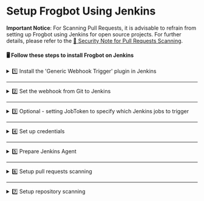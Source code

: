 # Setup Frogbot Using Jenkins

**Important Notice**: For Scanning Pull Requests, it is advisable to refrain from setting up Frogbot using Jenkins for open source projects. For further details, please refer to the [👮 Security Note for Pull Requests Scanning](../jfrog-applications/frogbot/scan-pull-requests/#security-note-for-pull-requests-scanning).

#### 🖥️ Follow these steps to install Frogbot on Jenkins

<details>

<summary>1️⃣ Install the 'Generic Webhook Trigger' plugin in Jenkins</summary>

* From your Jenkins dashboard navigate to **Manage Jenkins** | **Manage Plugins** and then select the **Available** tab.
* Use the search bar to find the **Generic Webhook Trigger** plugin and install it. [Read more about the plugin](https://plugins.jenkins.io/generic-webhook-trigger/).

</details>

***

<details>

<summary>2️⃣ Set the webhook from Git to Jenkins</summary>

**Bitbucket Server**

*   Go to repository settings, select Webhooks, and create a new webhook.

    ![](../.gitbook/assets/bitbucket-webhook-setup.png)
*   Set the webhook URL using the following pattern - `https://[your-jenkins-domain]/generic-webhook-trigger/invoke`

    ![](../.gitbook/assets/bitbucketserver-create-webhook.png)

**GitHub**

*   Go to repository settings and create a new webhook:

    ![](../.gitbook/assets/github-new-webhook.png)
*   Set the webhook URL using the following pattern - `https://[your-jenkins-domain]/generic-webhook-trigger/invoke`

    ![](<../.gitbook/assets/github-webhook-setup (1).png>)

**Azure Repos**

* The webhook URL pattern is `https://[your-jenkins-domain]/generic-webhook-trigger/invoke`
* Use [this](https://learn.microsoft.com/en-us/azure/devops/service-hooks/services/jenkins?view=azure-devops) article to setup the webhook.

**GitLab**

* Go to your **Project Settings** and select **Webhooks**.
* Set the webhook URL using the following pattern - `https://[your-jenkins-domain]/generic-webhook-trigger/invoke`
*   Enable the **Merge request events** option.

    ![](../.gitbook/assets/gitlab-webhook.png)

</details>

***

<details>

<summary>3️⃣ Optional - setting JobToken to specify which Jenkins jobs to trigger</summary>

* In certain scenarios, the 'Generic Webhook Trigger' plugin might already be activated in other Jenkins jobs, and you may wish to prevent those jobs from being triggered by the Git Webhook you've configured for Frogbot. This can be accomplished by generating a dedicated API token for Frogbot within your Git Provider and then incorporating this token into the Webhook URL. The Webhook URL will then adhere to the following format - `https://[your-jenkins-domain]/generic-webhook-trigger/invoke?token=[your token]`. For further information on triggering only specific jobs in Jenkins, please refer to the [official documentation](https://plugins.jenkins.io/generic-webhook-trigger/#plugin-content-trigger-only-specific-job).

</details>

***

<details>

<summary>4️⃣ Set up credentials</summary>

* Configure the Git and JFrog connection parameters by utilizing the [Jenkins credentials](https://www.jenkins.io/doc/book/using/using-credentials/) feature, specifying them as **Secret Text**:

<!---->

* **JF\_URL**: This should be your JFrog Platform URL (e.g., "https://acme.jfrog.io").
* **JF\_ACCESS\_TOKEN** or **JF\_USER** & **JF\_PASSWORD**: Provide your JFrog Platform credentials.
* **JF\_GIT\_TOKEN**: A Git access token with both read and write permissions.

</details>

***

<details>

<summary>5️⃣ Prepare Jenkins Agent</summary>

* Ensure that the Jenkins agent has the necessary package managers installed. For example, if the project utilizes npm, it is crucial to have the npm client installed on the agent.

</details>

***

<details>

<summary>6️⃣ Setup pull requests scanning</summary>

*   Create a new Pipeline Job in Jenkins.

    ![](../.gitbook/assets/new-jenkins-pipelines-job.png)
*   Enable the ‘Generic Webhook Trigger’ in the job

    ![](../.gitbook/assets/jenkins-build-trigger.png)
*   Use the following template to create the pipeline script for the job

    ```groovy
    pipeline {

        agent any // Use your agent here with installed package manager (npm,go,python etc..)

        triggers {
            GenericTrigger(
                    genericVariables: [
                            // GitHub
                            //[key: 'JF_GIT_REPO', value: '$.repository.name'],
                            //[key: 'JF_GIT_PULL_REQUEST_ID', value: '$.number'],
                            //[key: 'JF_GIT_OWNER', value: '$.pull_request.user.login'],
                            //[key: 'TRIGGER_KEY', value: '$.action'],

                            // Bitbucket Server
                            //[key: 'JF_GIT_REPO', value: '$.pullRequest.fromRef.repository.slug'],
                            //[key: 'JF_GIT_PULL_REQUEST_ID', value: '$.pullRequest.id'],
                            //[key: 'JF_GIT_OWNER', value: '$.pullRequest.fromRef.repository.project.key'],
                            //[key: 'TRIGGER_KEY', value: '$.eventKey'],

                            // GitLab
                            //[key: 'JF_GIT_REPO', value: '$.project.name'],
                            //[key: 'JF_GIT_PULL_REQUEST_ID', value: '$.pullRequestId'],
                            //[key: 'JF_GIT_OWNER', value: '$.user.username'],
                            //[key: 'TRIGGER_KEY', value: '$.event_type'],

                            // Azure Repos
                            //[key: 'JF_GIT_REPO', value: '$.resource.repository.name'],
                            //[key: 'JF_GIT_PULL_REQUEST_ID', value: '$.object_attributes.iid'],
                            //[key: 'JF_GIT_OWNER', value: '$.resource.repository.project.name'],
                            //[key: 'TRIGGER_KEY', value: '$.eventType'],
                    ],
                    causeString: 'Pull Request Trigger',
                    printContributedVariables: false,
                    // Use the token parameter to have different tokens for different jobs.
                    // Using only the token means only jobs with that exact token will be visible for that request
                    // This token will be sent as a query param from the webhook
                    // Example: https://jenkinsUrl/generic-webhook-trigger/invoke?token=MyJobToken
                    token: 'MyJobToken'
            )
        }

        environment {
            // [Mandatory]
            // Name of the git provider, one of the following: [bitbucketServer,github,gitlab,azureRepos]
            JF_GIT_PROVIDER = "CHOOSE_ONE_OF_THE_FOLLOWING"
            // [Mandatory]
            // JFrog platform URL (This functionality requires version 3.29.0 or above of Xray)
            JF_URL = credentials("JF_URL")

            // [Mandatory if JF_USER and JF_PASSWORD are not provided]
            // JFrog access token with 'read' permissions for Xray
            JF_ACCESS_TOKEN = credentials("JF_ACCESS_TOKEN")

            // [Mandatory]
            // GitHub enterprise server access token with the following permissions:
            // Read and Write access to code, pull requests, security events, and workflows
            JF_GIT_TOKEN = credentials("JF_GIT_TOKEN")

            // [Mandatory for on-premise]
            // API endpoint to VCS provider REST API
            // JF_GIT_API_ENDPOINT= ""

            // [Optional]
            // If the machine that runs Frogbot has no access to the internet, set the name of a remote repository
            // in Artifactory, which proxies https://releases.jfrog.io
            // The 'frogbot' executable and other tools it needs will be downloaded through this repository.
            // JF_RELEASES_REPO= ""

            // [Optional]
            // Configure the SMTP server to enable Frogbot to send emails with detected secrets in pull request scans.
            // SMTP server URL including should the relevant port: (Example: smtp.server.com:8080)
            // JF_SMTP_SERVER= ""

            // [Mandatory if JF_SMTP_SERVER is set]
            // The username required for authenticating with the SMTP server.
            // JF_SMTP_USER= ""

            // [Mandatory if JF_SMTP_SERVER is set]
            // The password associated with the username required for authentication with the SMTP server.
            // JF_SMTP_PASSWORD= ""

            // [Optional]
            // Avoid adding extra info to pull request comments. that isn't related to the scan findings.
            // JF_AVOID_EXTRA_MESSAGES= "TRUE"

            ///////////////////////////////////////////////////////////////////////////
            //   If your project uses a 'frogbot-config.yml' file, you should define //
            //   the following variables inside the file, instead of here.           //
            ///////////////////////////////////////////////////////////////////////////

            // [Mandatory if the two conditions below are met]
            // 1. The project uses yarn 2, NuGet or .NET to download its dependencies
            // 2. The `installCommand` variable isn't set in your frogbot-config.yml file.
            //
            // The command that installs the project dependencies (e.g "nuget restore")
            // JF_INSTALL_DEPS_CMD= ""

            // [Optional, default: "."]
            // Relative path to the root of the project in the Git repository
            // JF_WORKING_DIR= path/to/project/dir

            // [Default: "*.git*;*node_modules*;*target*;*venv*;*test*"]
            // List of exclusion patterns (utilizing wildcards) for excluding paths in the source code of the Git repository during SCA scans.
            // JF_PATH_EXCLUSIONS= "*.git*;*node_modules*;*target*;*venv*;*test*"

            // [Optional]
            // Xray Watches. Learn more about them here: https://www.jfrog.com/confluence/display/JFROG/Configuring+Xray+Watches
            // JF_WATCHES= <watch-1>,<watch-2>...<watch-n>

            // [Optional]
            // JFrog project. Learn more about it here: https://www.jfrog.com/confluence/display/JFROG/Projects
            // JF_PROJECT= <project-key>

            // [Optional, default: "FALSE"]
            // Displays all existing vulnerabilities, including the ones that were added by the pull request.
            // JF_INCLUDE_ALL_VULNERABILITIES= "TRUE"

            // [Optional, default: "FALSE"]
            // When adding new comments on pull requests, keep old comments that were added by previous scans.
            // JF_AVOID_PREVIOUS_PR_COMMENTS_DELETION= "TRUE"

            // [Optional, default: "TRUE"]
            // Fails the Frogbot task if any security issue is found.
            // JF_FAIL= "FALSE"

            // [Optional, default: "TRUE"]
            // Relative path to a Pip requirements.txt file. If not set, the Python project's dependencies are determined and scanned using the project setup.py file.
            // JF_REQUIREMENTS_FILE= ""

            // [Optional, Default: "TRUE"]
            // Use Gradle wrapper.
            // JF_USE_WRAPPER= "FALSE"

            // [Optional]
            // Frogbot will download the project dependencies if they're not cached locally. To download the
            // dependencies from a virtual repository in JFrog Artifactory set the name of the repository. There's no
            // need to set this value, if it is set in the frogbot-config.yml file.
            // JF_DEPS_REPO= ""

            // [Optional]
            // Template for the branch name generated by Frogbot when creating pull requests with fixes.
            // The template must include {BRANCH_NAME_HASH}, to ensure that the generated branch name is unique.
            // The template can optionally include the {IMPACTED_PACKAGE} and {FIX_VERSION} variables.
            // JF_BRANCH_NAME_TEMPLATE= "frogbot-{IMPACTED_PACKAGE}-{BRANCH_NAME_HASH}"

            // [Optional]
            // Template for the commit message generated by Frogbot when creating pull requests with fixes
            // The template can optionally include the {IMPACTED_PACKAGE} and {FIX_VERSION} variables.
            // JF_COMMIT_MESSAGE_TEMPLATE= "Upgrade {IMPACTED_PACKAGE} to {FIX_VERSION}"

            // [Optional]
            // Template for the pull request title generated by Frogbot when creating pull requests with fixes.
            // The template can optionally include the {IMPACTED_PACKAGE} and {FIX_VERSION} variables.
            // JF_PULL_REQUEST_TITLE_TEMPLATE= "[🐸 Frogbot] Upgrade {IMPACTED_PACKAGE} to to {FIX_VERSION}"

            // [Optional, Default: "FALSE"]
            // If TRUE, Frogbot creates a single pull request with all the fixes.
            // If FALSE, Frogbot creates a separate pull request for each fix.
            // JF_GIT_AGGREGATE_FIXES= "FALSE"

            // [Optional, Default: "FALSE"]
            // Handle vulnerabilities with fix versions only
            // JF_FIXABLE_ONLY= "TRUE"

            // [Optional]
            // Set the minimum severity for vulnerabilities that should be fixed and commented on in pull requests
            // The following values are accepted: Low, Medium, High or Critical
            // JF_MIN_SEVERITY= ""

            // [Optional, Default: eco-system+frogbot@jfrog.com]
            // Set the email of the commit author
            // JF_GIT_EMAIL_AUTHOR= ""

            // [Optional]
            // List of comma-separated(,) email addresses to receive email notifications about secrets
            // detected during pull request scanning. The notification is also sent to the email set
            // in the committer git profile regardless of whether this variable is set or not.
            // JF_EMAIL_RECEIVERS= ""

            // [Optional]
            // Add a title to pull request comments generated by Frogbot.
            // JF_PR_COMMENT_TITLE= ""
        }

        stages {

            stage("Verify trigger") {
                steps {
                    script {
                        // Change this to your trigger name
                        // GitHub: synchronize
                        // BitbucketServer: pr:from_ref_updated && pr:opened payload
                        // GitLab: merge_request
                        // AzureRepos: git.pullrequest.updated || git.pullrequest.created
                        if (env.TRIGGER_KEY != 'synchronize') {
                            error('Event key is not pr:from_ref_updated. Aborting pipeline execution.')
                        }
                    }
                }
            }

            stage('Download Frogbot') {
                steps {
                    script{
                              if (env.JF_RELEASES_REPO == "") {
                                // For Linux / MacOS runner:
                                sh """ curl -fLg "https://releases.jfrog.io/artifactory/frogbot/v2/[RELEASE]/getFrogbot.sh" | sh"""
                                // For Windows runner:
                                // powershell """iwr https://releases.jfrog.io/artifactory/frogbot/v2/[RELEASE]/frogbot-windows-amd64/frogbot.exe -OutFile .\frogbot.exe"""
                            } else {
                                // For Linux / MacOS air-gaped environments:
                                sh 'curl -fLg "$env.JF_URL/artifactory/$env.JF_RELEASES_REPO/artifactory/frogbot/v2/[RELEASE]/getFrogbot.sh" | sh'
                                // For Windows air-gaped environments:
                                // powershell """iwr ${env.JF_URL}/artifactory/${env.JF_RELEASES_REPO}/artifactory/frogbot/v2/[RELEASE]/frogbot-windows-amd64/frogbot.exe -OutFile .\frogbot.exe"""
                            }
                    }
                }
            }

            stage('Scan Pull Request') {
                steps {
                    sh "./frogbot scan-pull-request"
                }
            }
        }
    }
    ```

</details>

***

<details>

<summary>7️⃣ Setup repository scanning</summary>

*   Create a new Pipeline Job in Jenkins.

    ![](../.gitbook/assets/new-jenkins-pipelines-job.png)
*   Use the following template for pipeline.

    ```groovy
    // Run the job once a day
    CRON_SETTINGS = '''0 0 * * *'''

    pipeline {
        agent any

        triggers {
            cron(CRON_SETTINGS)
        }

        environment {

            // [Mandatory]
            // Username of the account associated with the Git access token
            JF_GIT_USERNAME = ""

            // [Mandatory]
            // Owner of the repository
            // BitbucketServer note: Private projects should start with the prefix: "~"
            JF_GIT_OWNER = ""

            // [Mandatory]
            // Name of the repository to scan
            JF_GIT_REPO = ""

            // [Mandatory]
            // Name of the git provider, one of the following: [bitbucketServer,github,gitlab,azureRepos]
            JF_GIT_PROVIDER = "CHOOSE_ONE_OF_THE_FOLLOWING"

            // [Mandatory]
            // JFrog platform URL (This functionality requires version 3.29.0 or above of Xray)
            JF_URL = credentials("JF_URL")

            // [Mandatory if JF_USER and JF_PASSWORD are not provided]
            // JFrog access token with 'read' permissions for Xray
            JF_ACCESS_TOKEN = credentials("JF_ACCESS_TOKEN")

            // [Mandatory]
            // GitHub enterprise server access token with the following permissions:
            // Read and Write access to code, pull requests, security events, and workflows
            JF_GIT_TOKEN = credentials("JF_GIT_TOKEN")

            // [Mandatory for on-premise]
            // API endpoint to VCS provider REST API
            // JF_GIT_API_ENDPOINT= ""

            // [Optional]
            // If the machine that runs Frogbot has no access to the internet, set the name of a remote repository
            // in Artifactory, which proxies https://releases.jfrog.io
            // The 'frogbot' executable and other tools it needs will be downloaded through this repository.
            // JF_RELEASES_REPO= ""

            // [Optional]
            // Avoid adding extra info to pull request comments. that isn't related to the scan findings.
            // JF_AVOID_EXTRA_MESSAGES= "TRUE"

            ///////////////////////////////////////////////////////////////////////////
            //   If your project uses a 'frogbot-config.yml' file, you should define //
            //   the following variables inside the file, instead of here.           //
            ///////////////////////////////////////////////////////////////////////////

            // [Mandatory if the two conditions below are met]
            // 1. The project uses yarn 2, NuGet or .NET to download its dependencies
            // 2. The `installCommand` variable isn't set in your frogbot-config.yml file.
            //
            // The command that installs the project dependencies (e.g "nuget restore")
            // JF_INSTALL_DEPS_CMD= ""

            // [Optional, default: "."]
            // Relative path to the root of the project in the Git repository
            // JF_WORKING_DIR= path/to/project/dir
            
            // [Default: "*.git*;*node_modules*;*target*;*venv*;*test*"]
            // List of exclusion patterns (utilizing wildcards) for excluding paths in the source code of the Git repository during SCA scans.
            // JF_PATH_EXCLUSIONS= "*.git*;*node_modules*;*target*;*venv*;*test*"

            // [Optional]
            // Xray Watches. Learn more about them here: https://www.jfrog.com/confluence/display/JFROG/Configuring+Xray+Watches
            // JF_WATCHES= <watch-1>,<watch-2>...<watch-n>

            // [Optional]
            // JFrog project. Learn more about it here: https://www.jfrog.com/confluence/display/JFROG/Projects
            // JF_PROJECT= <project-key>

            // [Optional, default: "FALSE"]
            // Displays all existing vulnerabilities, including the ones that were added by the pull request.
            // JF_INCLUDE_ALL_VULNERABILITIES= "TRUE"

            // [Optional, default: "TRUE"]
            // Fails the Frogbot task if any security issue is found.
            // JF_FAIL= "FALSE"

            // [Optional, default: "TRUE"]
            // Relative path to a Pip requirements.txt file. If not set, the Python project's dependencies are determined and scanned using the project setup.py file.
            // JF_REQUIREMENTS_FILE= ""

            // [Optional, Default: "TRUE"]
            // Use Gradle wrapper.
            // JF_USE_WRAPPER= "FALSE"

            // [Optional]
            // Frogbot will download the project dependencies if they're not cached locally. To download the
            // dependencies from a virtual repository in JFrog Artifactory set the name of the repository. There's no
            // need to set this value, if it is set in the frogbot-config.yml file.
            // JF_DEPS_REPO= ""

            // [Optional]
            // Template for the branch name generated by Frogbot when creating pull requests with fixes.
            // The template must include {BRANCH_NAME_HASH}, to ensure that the generated branch name is unique.
            // The template can optionally include the {IMPACTED_PACKAGE} and {FIX_VERSION} variables.
            // JF_BRANCH_NAME_TEMPLATE= "frogbot-{IMPACTED_PACKAGE}-{BRANCH_NAME_HASH}"

            // [Optional]
            // Template for the commit message generated by Frogbot when creating pull requests with fixes
            // The template can optionally include the {IMPACTED_PACKAGE} and {FIX_VERSION} variables.
            // JF_COMMIT_MESSAGE_TEMPLATE= "Upgrade {IMPACTED_PACKAGE} to {FIX_VERSION}"

            // [Optional]
            // Template for the pull request title generated by Frogbot when creating pull requests with fixes.
            // The template can optionally include the {IMPACTED_PACKAGE} and {FIX_VERSION} variables.
            // JF_PULL_REQUEST_TITLE_TEMPLATE= "[🐸 Frogbot] Upgrade {IMPACTED_PACKAGE} to to {FIX_VERSION}"

            // [Optional, Default: "FALSE"]
            // If TRUE, Frogbot creates a single pull request with all the fixes.
            // If FALSE, Frogbot creates a separate pull request for each fix.
            // JF_GIT_AGGREGATE_FIXES= "FALSE"

            // [Optional, Default: "FALSE"]
            // Handle vulnerabilities with fix versions only
            // JF_FIXABLE_ONLY= "TRUE"

            // [Optional]
            // Set the minimum severity for vulnerabilities that should be fixed and commented on in pull requests
            // The following values are accepted: Low, Medium, High, or Critical
            // JF_MIN_SEVERITY= ""

            // [Optional, Default: eco-system+frogbot@jfrog.com]
            // Set the email of the commit author
            // JF_GIT_EMAIL_AUTHOR: ""

            // [Optional]
            // Set the list of allowed licenses, The full list of licenses can be found in: 
            // https://github.com/jfrog/frogbot/blob/master/docs/licenses.md
            // JF_ALLOWED_LICENSES: "MIT, Apache-2.0"

            // [Optional]
            // Avoid adding extra info to pull request comments. that isn't related to the scan findings. 
            // JF_AVOID_EXTRA_MESSAGES: "TRUE"

            // [Optional]
            // Add a title to pull request comments generated by Frogbot. 
            // JF_PR_COMMENT_TITLE: ""
        }

        stages {

            stage('Download Frogbot') {
                steps {
                    script{
                            if (env.JF_RELEASES_REPO == "") {
                                // For Linux / MacOS runner:
                                sh """ curl -fLg "https://releases.jfrog.io/artifactory/frogbot/v2/[RELEASE]/getFrogbot.sh" | sh"""
                                // For Windows runner:
                                // powershell """iwr https://releases.jfrog.io/artifactory/frogbot/v2/[RELEASE]/frogbot-windows-amd64/frogbot.exe -OutFile .\frogbot.exe"""
                            } else {
                                // For Linux / MacOS air gaped environments:
                                sh 'curl -fLg "$env.JF_URL/artifactory/$env.JF_RELEASES_REPO/artifactory/frogbot/v2/[RELEASE]/getFrogbot.sh" | sh'
                                // For Windows air gaped environments:
                                // powershell """iwr ${env.JF_URL}/artifactory/${env.JF_RELEASES_REPO}/artifactory/frogbot/v2/[RELEASE]/frogbot-windows-amd64/frogbot.exe -OutFile .\frogbot.exe"""
                            }
                    }
                }
            }

            stage('Scan Repository') {
                steps {
                    sh "./frogbot scan-repository"
                }
            }
        }
    }
    ```

</details>
